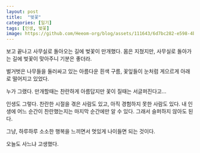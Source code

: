 ```yaml
---
layout: post
title:  "벚꽃"
categories: [일기]
tags: [인생, 벚꽃]
image: https://github.com/Heeom-org/blog/assets/111643/6d7bc282-e598-4bda-8376-793e778d61a7
---
```


보고 끝나고 사무실로 돌아오는 길에 벚꽃이 만개했다. 몸은 지쳤지만, 사무실로 돌아가는 길에 벚꽃이 맞아주니 기분은 좋더라.

벌거벗은 나무들을 둘러싸고 있는 아름다운 흰색 구름, 꽃잎들이 눈처럼 게으르게 아래로 떨어지고 있었다.

누가 그랬다. 만개할때는 찬란하게 아름답지만 꽃이 질때는 서글퍼진다고…

인생도 그렇다. 찬란한 시절을 겪은 사람도 있고, 아직 경험하지 못한 사람도 있다. 내 인생에 어느 순간이 찬란했는지는 마지막 순간에만 알 수 있다. 그래서 슬퍼하지 않아도 된다.

그냥, 하루하루 소소한 행복을 느끼면서 멋있게 나이들면 되는 것이다.

오늘도 사느냐 고생했다.

